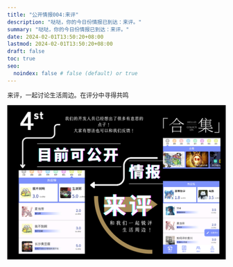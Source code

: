 ```yaml
---
title: "公开情报004:来评"
description: "哒哒，你的今日份情报已到达：来评。"
summary: "哒哒，你的今日份情报已到达：来评。"
date: 2024-02-01T13:50:20+08:00
lastmod: 2024-02-01T13:50:20+08:00
draft: false
toc: true
seo:
  noindex: false # false (default) or true
---
```


来评，一起讨论生活周边。在评分中寻得共鸣

![来评](public004.png)
